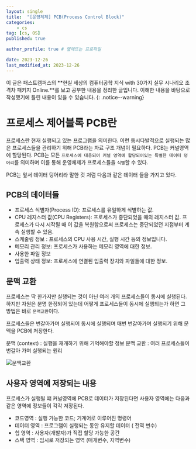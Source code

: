 ```yaml
---
layout: single
title:  "[운영체제] PCB(Process Control Block)"
categories: 
    - cs
tag: [cs, OS]
published: true

author_profile: true # 옆에뜨는 프로파일

date: 2023-12-26
last_modified_at: 2023-12-26
---
```



이 글은 패스트캠퍼스의 **현실 세상의 컴퓨터공학 지식 with 30가지 실무 시나리오 초격차 패키지 Online.**를 보고 공부한 내용을 정리한 글입니다.
이해한 내용을 바탕으로 작성했기에 틀린 내용이 있을 수 있습니다.
{: .notice--warning}

# 프로세스 제어블록 PCB란

프로세스란 현재 실행되고 있는 프로그램을 의미한다. 이런 동시다발적으로 실행되는 많은 프로세스들을 관리하기 위해 
PCB라는 자료 구조 개념이 필요하다. PCB는 커널영역에 할당된다.
PCB는 모든 `프로세스에 대응되어 커널 영역에 할당되어있는 특별한 데이터 덩어리`를 의미하며 이를 통해 운영체제가 프로세스들을 `식별`할 수 있다.

PCB는 앞서 데이터 덩어리라 말한 것 처럼 다음과 같은 데이터 들을 가지고 있다.

## PCB의 데이터들
- 프로세스 식별자(Process ID): 프로세스를 유일하게 식별하는 값.
- CPU 레지스터 값(CPU Registers): 프로세스가 중단되었을 때의 레지스터 값. 프로세스가 다시 시작될 때 이 값을 복원함으로써 프로세스는 중단되었던 지점부터 계속 실행할 수 있음.
- 스케줄링 정보 : 프로세스의 CPU 사용 시간, 실행 시간 등의 정보입니다.
- 메모리 관리 정보: 프로세스가 사용하는 메모리 영역에 대한 정보.
- 사용한 파일 정보
- 입출력 상태 정보: 프로세스에 연결된 입출력 장치와 파일들에 대한 정보.


## 문맥 교환
프로세스는 딱 한가지만 실행되는 것이 아닌 여러 개의 프로세스들이 동시에 실행된다.
하지만 자원은 분명 한정되어 있는데 어떻게 프로세스들이 동시에 실행되는가 하면 그 방법은 바로 `문맥교환`이다.

프로세스들은 번갈아가며 실행되어 동시에 실행되며 매번 번갈아가며 실행되기 위해 문맥을 PCB에 저장한다.

문맥 (context) : 실행을 재개하기 위해 기억해야할 정보
문맥 교환 : 여러 프로세스들이 번갈아 가며 실행되는 원리


![문맥교환](https://github.com/novicehog/comments/assets/131991619/5d0627a8-206d-40e9-a289-743ccfd1f949)


## 사용자 영역에 저장되는 내용
프로세스가 실행될 떄 커널영역에 PCB로 데이터가 저장된다면 사용자 영역에는 다음과 같은 영역에 정보들이 각각 저장된다.

- 코드영역 : 실행 가능한 코드; 기계어로 이루어진 명령어
- 데이터 영역 : 프로그램이 실행되는 동안 유지할 데이터 ( 전역 변수)
- 힙 영역 : 사용자(개발자)가 직접 할당 가능한 공간
- 스택 영역 : 임시로 저장되는 영역 (매개변수, 지역변수)
